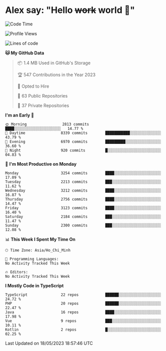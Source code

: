 # Alex say: "Hello ~~work~~ world 🐾"

<!--START_SECTION:waka-->
![Code Time](http://img.shields.io/badge/Code%20Time-839%20hrs%205%20mins-blue)

![Profile Views](http://img.shields.io/badge/Profile%20Views-0-blue)

![Lines of code](https://img.shields.io/badge/From%20Hello%20World%20I%27ve%20Written-41.0%20million%20lines%20of%20code-blue)

**🐱 My GitHub Data** 

> 📦 1.4 MB Used in GitHub's Storage 
 > 
> 🏆 547 Contributions in the Year 2023
 > 
> 💼 Opted to Hire
 > 
> 📜 63 Public Repositories 
 > 
> 🔑 37 Private Repositories 
 > 
**I'm an Early 🐤** 

```text
🌞 Morning                2813 commits        ████░░░░░░░░░░░░░░░░░░░░░   14.77 % 
🌆 Daytime                8339 commits        ███████████░░░░░░░░░░░░░░   43.79 % 
🌃 Evening                6970 commits        █████████░░░░░░░░░░░░░░░░   36.60 % 
🌙 Night                  920 commits         █░░░░░░░░░░░░░░░░░░░░░░░░   04.83 % 
```
📅 **I'm Most Productive on Monday** 

```text
Monday                   3254 commits        ████░░░░░░░░░░░░░░░░░░░░░   17.09 % 
Tuesday                  2213 commits        ███░░░░░░░░░░░░░░░░░░░░░░   11.62 % 
Wednesday                3212 commits        ████░░░░░░░░░░░░░░░░░░░░░   16.87 % 
Thursday                 2756 commits        ████░░░░░░░░░░░░░░░░░░░░░   14.47 % 
Friday                   3123 commits        ████░░░░░░░░░░░░░░░░░░░░░   16.40 % 
Saturday                 2184 commits        ███░░░░░░░░░░░░░░░░░░░░░░   11.47 % 
Sunday                   2300 commits        ███░░░░░░░░░░░░░░░░░░░░░░   12.08 % 
```


📊 **This Week I Spent My Time On** 

```text
🕑︎ Time Zone: Asia/Ho_Chi_Minh

💬 Programming Languages: 
No Activity Tracked This Week

🔥 Editors: 
No Activity Tracked This Week
```

**I Mostly Code in TypeScript** 

```text
TypeScript               22 repos            ██████░░░░░░░░░░░░░░░░░░░   24.72 % 
PHP                      20 repos            ██████░░░░░░░░░░░░░░░░░░░   22.47 % 
Java                     16 repos            ████░░░░░░░░░░░░░░░░░░░░░   17.98 % 
Vue                      9 repos             ███░░░░░░░░░░░░░░░░░░░░░░   10.11 % 
Kotlin                   2 repos             █░░░░░░░░░░░░░░░░░░░░░░░░   02.25 % 
```




 Last Updated on 18/05/2023 18:57:46 UTC
<!--END_SECTION:waka-->

